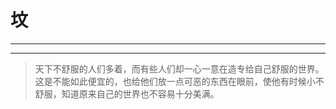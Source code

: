 # 坟

***

***

> 天下不舒服的人们多着，而有些人们却一心一意在造专给自己舒服的世界。这是不能如此便宜的，也给他们放一点可恶的东西在眼前，使他有时候小不舒服，知道原来自己的世界也不容易十分美满。


